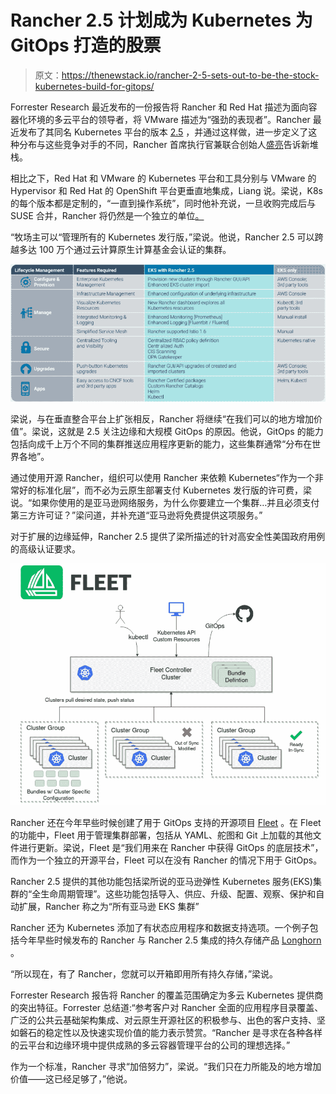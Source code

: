 # Rancher 2.5 计划成为 Kubernetes 为 GitOps 打造的股票

> 原文：<https://thenewstack.io/rancher-2-5-sets-out-to-be-the-stock-kubernetes-build-for-gitops/>

Forrester Research 最近发布的一份报告将 Rancher 和 Red Hat 描述为面向容器化环境的多云平台的领导者，将 VMware 描述为“强劲的表现者”。Rancher 最近发布了其同名 Kubernetes 平台的版本 [2.5](https://rancher.com/blog/2020/rancher-2-5-delivers-computing-everwhere-strategy) ，并通过这样做，进一步定义了这种分布与这些竞争对手的不同，Rancher 首席执行官兼联合创始人[盛亮](https://www.linkedin.com/in/shengliang/)告诉新堆栈。

相比之下，Red Hat 和 VMware 的 Kubernetes 平台和工具分别与 VMware 的 Hypervisor 和 Red Hat 的 OpenShift 平台更垂直地集成，Liang 说。梁说，K8s 的每个版本都是定制的，“一直到操作系统”，同时他补充说，一旦收购完成后与 SUSE 合并，Rancher 将仍然是一个独立的单位[。](https://thenewstack.io/suse-will-gain-a-foothold-in-the-kubernetes-ecosystem-with-rancher-purchase/)

“牧场主可以“管理所有的 Kubernetes 发行版，”梁说。他说，Rancher 2.5 可以跨越多达 100 万个通过云计算原生计算基金会认证的集群。

![](img/6523068bbb2fe5ab9eb342ccd97f05ae.png)

梁说，与在垂直整合平台上扩张相反，Rancher 将继续“在我们可以的地方增加价值”。梁说，这就是 2.5 关注边缘和大规模 GitOps 的原因。他说，GitOps 的能力包括向成千上万个不同的集群推送应用程序更新的能力，这些集群通常“分布在世界各地”。

通过使用开源 Rancher，组织可以使用 Rancher 来依赖 Kubernetes“作为一个非常好的标准化层”，而不必为云原生部署支付 Kubernetes 发行版的许可费，梁说。“如果你使用的是亚马逊网络服务，为什么你要建立一个集群…并且必须支付第三方许可证？”梁问道，并补充道“亚马逊将免费提供这项服务。”

对于扩展的边缘延伸，Rancher 2.5 提供了梁所描述的针对高安全性美国政府用例的高级认证要求。

![](img/893d8cd13610ce665d9a598505bdc36e.png)

Rancher 还在今年早些时候创建了用于 GitOps 支持的开源项目 [Fleet](https://github.com/rancher/fleet) 。在 Fleet 的功能中，Fleet 用于管理集群部署，包括从 YAML、舵图和 Git 上加载的其他文件进行更新。梁说，Fleet 是“我们用来在 Rancher 中获得 GitOps 的底层技术”，而作为一个独立的开源平台，Fleet 可以在没有 Rancher 的情况下用于 GitOps。

Rancher 2.5 提供的其他功能包括梁所说的亚马逊弹性 Kubernetes 服务(EKS)集群的“全生命周期管理”。这些功能包括导入、供应、升级、配置、观察、保护和自动扩展，Rancher 称之为“所有亚马逊 EKS 集群”

Rancher 还为 Kubernetes 添加了有状态应用程序和数据支持选项。一个例子包括今年早些时候发布的 Rancher 与 Rancher 2.5 集成的持久存储产品 [Longhorn](https://longhorn.io/) 。

“所以现在，有了 Rancher，您就可以开箱即用所有持久存储，”梁说。

Forrester Research 报告将 Rancher 的覆盖范围确定为多云 Kubernetes 提供商的突出特征。Forrester 总结道:“参考客户对 Rancher 全面的应用程序目录覆盖、广泛的公共云基础架构集成、对云原生开源社区的积极参与、出色的客户支持、坚如磐石的稳定性以及快速实现价值的能力表示赞赏。“Rancher 是寻求在各种各样的云平台和边缘环境中提供成熟的多云容器管理平台的公司的理想选择。”

作为一个标准，Rancher 寻求“加倍努力”，梁说。“我们只在力所能及的地方增加价值——这已经足够了，”他说。

<svg xmlns:xlink="http://www.w3.org/1999/xlink" viewBox="0 0 68 31" version="1.1"><title>Group</title> <desc>Created with Sketch.</desc></svg>